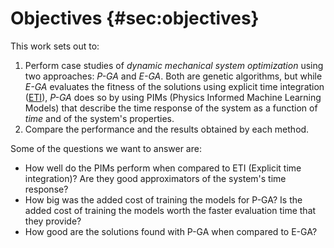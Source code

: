 # Objectives {#sec:objectives}
This work sets out to:

1. Perform case studies of *dynamic mechanical system optimization* using
two approaches: *P-GA* and *E-GA*. Both are genetic algorithms, but while *E-GA*
evaluates the fitness of the solutions using explicit time integration ([ETI](#sec:eti)),
*P-GA* does so by using PIMs (Physics Informed Machine Learning Models) that
describe the time response of the system as a function of *time* and of the
system's properties. 
2. Compare the performance and the results obtained by each method.

Some of the questions we want to answer are:

- How well do the PIMs perform when compared to ETI (Explicit time integration)?
Are they good approximators of the system's time response?
- How big was the added cost of training the models for P-GA? Is the added cost
of training the models worth the faster evaluation time that they provide?
- How good are the solutions found with P-GA when compared to E-GA?
